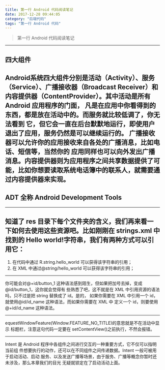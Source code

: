 ```yaml
---
title: 第一行 Android 代码阅读笔记
date: 2017-12-28 09:44:05
category: "后端代码"
tags: "第一行 Android 代码"
---
```

> 第一行 Android 代码阅读笔记
---
## 四大组件
Android系统四大组件分别是活动（Activity）、服务（Service）、广播接收器（Broadcast
Receiver）和内容提供器（ContentProvider）。其中活动是所有 Android 应用程序的门面，
凡是在应用中你看得到的东西，都是放在活动中的。而服务就比较低调了，你无法看到
它，但它会一直在后台默默地运行，即使用户退出了应用，服务仍然是可以继续运行的。
广播接收器可以允许你的应用接收来自各处的广播消息，比如电话、短信等，当然你的
应用同样也可以向外发出广播消息。内容提供器则为应用程序之间共享数据提供了可
能，比如你想要读取系统电话簿中的联系人，就需要通过内容提供器来实现。
---
## ADT 全称 Android Development Tools
---
## 知道了 res 目录下每个文件夹的含义，我们再来看一下如何去使用这些资源吧。比如刚刚在 strings.xml 中找到的 Hello world!字符串，我们有两种方式可以引用它：
1. 在代码中通过 R.string.hello_world 可以获得该字符串的引用；
2. 在 XML 中通过@string/hello_world 可以获得该字符串的引用；

---

你可能会对@+id/button_1 这种语法感到陌生，但如果把加号去掉，变成@id/button_1，这你就会觉得有
些熟悉了吧，这不就是在 XML 中引用资源的语法吗，只不过是把 string 替换成了 id。是的，
如果你需要在 XML 中引用一个 id，就使用@id/id_name 这种语法，而如果你需要在 XML 中
定义一个 id，则要使用@+id/id_name 这种语法。

---
equestWindowFeature(Window.FEATURE_NO_TITLE)的意思就是不在活动中显示
标题栏，注意这句代码一定要在 setContentView()之前执行，不然会报错。

---
Intent 是 Android 程序中各组件之间进行交互的一种重要方式，它不仅可以指明当前组
件想要执行的动作，还可以在不同组件之间传递数据。Intent 一般可被用于启动活动、启动
服务、以及发送广播等场景，由于服务、广播等概念你暂时还未涉及，那么本章我们的目光
无疑就锁定在了启动活动上面。